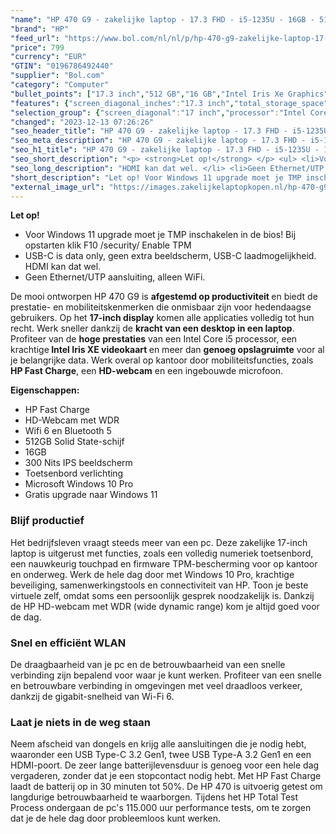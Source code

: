 ```yaml
---
"name": "HP 470 G9 - zakelijke laptop - 17.3 FHD - i5-1235U - 16GB - 512GB - W10P - keyboard verlichting"
"brand": "HP"
"feed_url": "https://www.bol.com/nl/nl/p/hp-470-g9-zakelijke-laptop-17-3-fhd-i5-1235u-16gb-512gb-w10p-keyboard-verlichting/9300000168936631"
"price": 799
"currency": "EUR"
"GTIN": "0196786492440"
"supplier": "Bol.com"
"category": "Computer"
"bullet_points": ["17.3 inch","512 GB","16 GB","Intel Iris Xe Graphics"]
"features": {"screen_diagonal_inches":"17.3 inch","total_storage_space":"512 GB","memory_size":"16 GB","graphics_card":"Intel Iris Xe Graphics"}
"selection_group": {"screen_diagonal":"17 inch","processor":"Intel Core i5","changed_price_past_3_days":false,"product_family":"HP 470"}
"changed": "2023-12-13 07:26:26"
"seo_header_title": "HP 470 G9 - zakelijke laptop - 17.3 FHD - i5-1235U - 16GB - 512GB - W10P - keyboard verlichting"
"seo_meta_description": "HP 470 G9 - zakelijke laptop - 17.3 FHD - i5-1235U - 16GB - 512GB - W10P - keyboard verlichting"
"seo_h1_title": "HP 470 G9 - zakelijke laptop - 17.3 FHD - i5-1235U - 16GB - 512GB - W10P - keyboard verlichting"
"seo_short_description": "<p> <strong>Let op!</strong> </p> <ul> <li>Voor Windows 11 upgrade moet je TMP inschakelen in de bios! Bij opstarten klik F10 /security/ Enable TPM</li> <li>USB-C is data only, geen extra beeldscherm, USB-C laadmogelijkheid."
"seo_long_description": "HDMI kan dat wel. </li> <li>Geen Ethernet/UTP aansluiting, alleen WiFi. </li> </ul> <p> De mooi ontworpen HP 470 G9 is <strong>afgestemd op productiviteit </strong>en biedt de prestatie- en mobiliteitskenmerken die onmisbaar zijn voor hedendaagse gebruikers. Op het <strong>17-inch display</strong> komen alle applicaties volledig tot hun recht. Werk sneller dankzij de <strong>kracht van een desktop in een laptop</strong>. Profiteer van de <strong>hoge prestaties</strong> van een Intel Core i5 processor, een krachtige<strong> Intel Iris XE videokaart </strong>en meer dan <strong>genoeg opslagruimte</strong> voor al je belangrijke data. Werk overal op kantoor door mobiliteitsfuncties, zoals <strong>HP Fast Charge</strong>, een <strong>HD-webcam</strong> en een ingebouwde microfoon. </p> <p> <strong>Eigenschappen:</strong> </p> <ul> <li>HP Fast Charge</li> <li>HD-Webcam met WDR</li> <li>Wifi 6 en Bluetooth 5</li> <li>512GB Solid State-schijf</li> <li>16GB</li> <li>300 Nits IPS beeldscherm</li> <li>Toetsenbord verlichting</li> <li>Microsoft Windows 10 Pro</li> <li>Gratis upgrade naar Windows 11</li> </ul> <h3>Blijf productief</h3> <p> Het bedrijfsleven vraagt steeds meer van een pc. Deze zakelijke 17-inch laptop is uitgerust met functies, zoals een volledig numeriek toetsenbord, een nauwkeurig touchpad en firmware TPM-bescherming voor op kantoor en onderweg. Werk de hele dag door met Windows 10 Pro, krachtige beveiliging, samenwerkingstools en connectiviteit van HP. Toon je beste virtuele zelf, omdat soms een persoonlijk gesprek noodzakelijk is. Dankzij de HP HD-webcam met WDR (wide dynamic range) kom je altijd goed voor de dag. </p> <h3>Snel en efficiënt WLAN</h3> <p> De draagbaarheid van je pc en de betrouwbaarheid van een snelle verbinding zijn bepalend voor waar je kunt werken. Profiteer van een snelle en betrouwbare verbinding in omgevingen met veel draadloos verkeer, dankzij de gigabit-snelheid van Wi-Fi 6. </p> <h3>Laat je niets in de weg staan</h3> <p> Neem afscheid van dongels en krijg alle aansluitingen die je nodig hebt, waaronder een USB Type-C 3. 2 Gen1, twee USB Type-A 3. 2 Gen1 en een HDMI-poort. De zeer lange batterijlevensduur is genoeg voor een hele dag vergaderen, zonder dat je een stopcontact nodig hebt. Met HP Fast Charge laadt de batterij op in 30 minuten tot 50%. De HP 470 is uitvoerig getest om langdurige betrouwbaarheid te waarborgen. Tijdens het HP Total Test Process ondergaan de pc's 115. 000 uur performance tests, om te zorgen dat je de hele dag door probleemloos kunt werken. </p>"
"short_description": "Let op! Voor Windows 11 upgrade moet je TMP inschakelen in de bios! Bij opstarten klik F10 /security/ Enable TPM USB-C is data only, geen extra beeldscherm, USB-C laadmogelijkheid. HDMI kan dat wel. Geen Ethernet/UTP aansluiting, alleen WiFi. De mooi ontworpen HP 470 G9 is afgestemd op productiviteit en biedt de prestatie- en mobiliteitskenmerken die onmisbaar zijn voor hedendaagse gebruikers. Op het 17-inch display komen alle applicaties volledig tot hun recht. Werk sneller dankzij de kracht van een desktop in een laptop. Profiteer van de hoge prestaties van een Intel Core i5 processor, een krachtige Intel Iris XE videokaart en meer dan genoeg opslagruimte voor al je belangrijke data. Werk overal op kantoor door mobiliteitsfuncties, zoals HP Fast Charge, een HD-webcam en een ingebouwde microfoon. Eigenschappen: HP Fast Charge HD-Webcam met WDR Wifi 6 en Bluetooth 5 512GB Solid State-schijf 16GB 300 Nits IPS beeldscherm Toetsenbord verlichting Microsoft Windows 10 Pro Gratis upgrade naar Windows 11 Blijf productief Het bedrijfsleven vraagt steeds meer van een pc. Deze zakelijke 17-inch laptop is uitgerust met functies, zoals een volledig numeriek toetsenbord, een nauwkeurig touchpad en firmware TPM-bescherming voor op kantoor en onderweg. Werk de hele dag door met Windows 10 Pro, krachtige beveiliging, samenwerkingstools en connectiviteit van HP. Toon je beste virtuele zelf, omdat soms een persoonlijk gesprek noodzakelijk is. Dankzij de HP HD-webcam met WDR (wide dynamic range) kom je altijd goed voor de dag. Snel en efficiënt WLAN De draagbaarheid van je pc en de betrouwbaarheid van een snelle verbinding zijn bepalend voor waar je kunt werken. Profiteer van een snelle en betrouwbare verbinding in omgevingen met veel draadloos verkeer, dankzij de gigabit-snelheid van Wi-Fi 6. Laat je niets in de weg staan Neem afscheid van dongels en krijg alle aansluitingen die je nodig hebt, waaronder een USB Type-C 3.2 Gen1, twee USB Type-A 3.2 Gen1 en een HDMI-poort. De zeer lange batterijlevensduur is genoeg voor een hele dag vergaderen, zonder dat je een stopcontact nodig hebt. Met HP Fast Charge laadt de batterij op in 30 minuten tot 50%. De HP 470 is uitvoerig getest om langdurige betrouwbaarheid te waarborgen. Tijdens het HP Total Test Process ondergaan de pc's 115.000 uur performance tests, om te zorgen dat je de hele dag door probleemloos kunt werken."
"external_image_url": "https://images.zakelijkelaptopkopen.nl/hp-470-g9-zakelijke-laptop-17-3-fhd-i5-1235u-16gb-512gb-w10p-keyboard-verlichting-2.webp"
---
```


<p> <strong>Let op!</strong> </p> <ul> <li>Voor Windows 11 upgrade moet je TMP inschakelen in de bios! Bij opstarten klik F10 /security/ Enable TPM</li> <li>USB-C is data only, geen extra beeldscherm, USB-C laadmogelijkheid. HDMI kan dat wel.</li> <li>Geen Ethernet/UTP aansluiting, alleen WiFi.</li> </ul> <p> De mooi ontworpen HP 470 G9 is <strong>afgestemd op productiviteit </strong>en biedt de prestatie- en mobiliteitskenmerken die onmisbaar zijn voor hedendaagse gebruikers. Op het <strong>17-inch display</strong> komen alle applicaties volledig tot hun recht. Werk sneller dankzij de <strong>kracht van een desktop in een laptop</strong>. Profiteer van de <strong>hoge prestaties</strong> van een Intel Core i5 processor, een krachtige<strong> Intel Iris XE videokaart </strong>en meer dan <strong>genoeg opslagruimte</strong> voor al je belangrijke data. Werk overal op kantoor door mobiliteitsfuncties, zoals <strong>HP Fast Charge</strong>, een <strong>HD-webcam</strong> en een ingebouwde microfoon. </p> <p> <strong>Eigenschappen:</strong> </p> <ul> <li>HP Fast Charge</li> <li>HD-Webcam met WDR</li> <li>Wifi 6 en Bluetooth 5</li> <li>512GB Solid State-schijf</li> <li>16GB</li> <li>300 Nits IPS beeldscherm</li> <li>Toetsenbord verlichting</li> <li>Microsoft Windows 10 Pro</li> <li>Gratis upgrade naar Windows 11</li> </ul> <h3>Blijf productief</h3> <p> Het bedrijfsleven vraagt steeds meer van een pc. Deze zakelijke 17-inch laptop is uitgerust met functies, zoals een volledig numeriek toetsenbord, een nauwkeurig touchpad en firmware TPM-bescherming voor op kantoor en onderweg. Werk de hele dag door met Windows 10 Pro, krachtige beveiliging, samenwerkingstools en connectiviteit van HP. Toon je beste virtuele zelf, omdat soms een persoonlijk gesprek noodzakelijk is. Dankzij de HP HD-webcam met WDR (wide dynamic range) kom je altijd goed voor de dag. </p> <h3>Snel en efficiënt WLAN</h3> <p> De draagbaarheid van je pc en de betrouwbaarheid van een snelle verbinding zijn bepalend voor waar je kunt werken. Profiteer van een snelle en betrouwbare verbinding in omgevingen met veel draadloos verkeer, dankzij de gigabit-snelheid van Wi-Fi 6. </p> <h3>Laat je niets in de weg staan</h3> <p> Neem afscheid van dongels en krijg alle aansluitingen die je nodig hebt, waaronder een USB Type-C 3.2 Gen1, twee USB Type-A 3.2 Gen1 en een HDMI-poort. De zeer lange batterijlevensduur is genoeg voor een hele dag vergaderen, zonder dat je een stopcontact nodig hebt. Met HP Fast Charge laadt de batterij op in 30 minuten tot 50%. De HP 470 is uitvoerig getest om langdurige betrouwbaarheid te waarborgen. Tijdens het HP Total Test Process ondergaan de pc's 115.000 uur performance tests, om te zorgen dat je de hele dag door probleemloos kunt werken. </p>